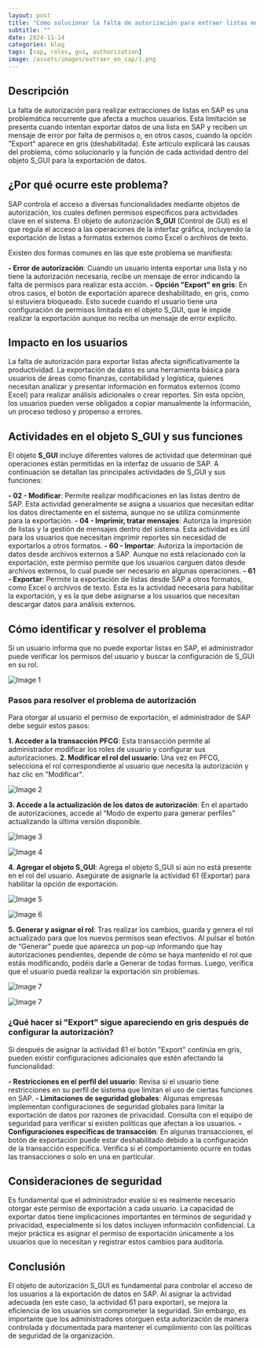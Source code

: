 ```yaml
---
layout: post
title: "Cómo solucionar la falta de autorización para extraer listas en SAP"
subtitle: ""
date: 2024-11-14
categories: blog
tags: [sap, roles, gui, authorization]
image: /assets/images/extraer_en_sap/1.png
---
```


## Descripción

La falta de autorización para realizar extracciones de listas en SAP es una problemática recurrente que afecta a muchos usuarios. Esta limitación se presenta cuando intentan exportar datos de una lista en SAP y reciben un mensaje de error por falta de permisos o, en otros casos, cuando la opción "Export" aparece en gris (deshabilitada). Este artículo explicará las causas del problema, cómo solucionarlo y la función de cada actividad dentro del objeto S_GUI para la exportación de datos.

## ¿Por qué ocurre este problema?

SAP controla el acceso a diversas funcionalidades mediante objetos de autorización, los cuales definen permisos específicos para actividades clave en el sistema. El objeto de autorización **S_GUI** (Control de GUI) es el que regula el acceso a las operaciones de la interfaz gráfica, incluyendo la exportación de listas a formatos externos como Excel o archivos de texto.

Existen dos formas comunes en las que este problema se manifiesta:

**- Error de autorización**: Cuando un usuario intenta exportar una lista y no tiene la autorización necesaria, recibe un mensaje de error indicando la falta de permisos para realizar esta acción.
**- Opción "Export" en gris**: En otros casos, el botón de exportación aparece deshabilitado, en gris, como si estuviera bloqueado. Esto sucede cuando el usuario tiene una configuración de permisos limitada en el objeto S_GUI, que le impide realizar la exportación aunque no reciba un mensaje de error explícito.

## Impacto en los usuarios

La falta de autorización para exportar listas afecta significativamente la productividad. La exportación de datos es una herramienta básica para usuarios de áreas como finanzas, contabilidad y logística, quienes necesitan analizar y presentar información en formatos externos (como Excel) para realizar análisis adicionales o crear reportes. Sin esta opción, los usuarios pueden verse obligados a copiar manualmente la información, un proceso tedioso y propenso a errores.

## Actividades en el objeto S_GUI y sus funciones

El objeto **S_GUI** incluye diferentes valores de actividad que determinan qué operaciones están permitidas en la interfaz de usuario de SAP. A continuación se detallan las principales actividades de S_GUI y sus funciones:

**- 02 - Modificar**: Permite realizar modificaciones en las listas dentro de SAP. Esta actividad generalmente se asigna a usuarios que necesitan editar los datos directamente en el sistema, aunque no se utiliza comúnmente para la exportación.
**- 04 - Imprimir, tratar mensajes**: Autoriza la impresión de listas y la gestión de mensajes dentro del sistema. Esta actividad es útil para los usuarios que necesitan imprimir reportes sin necesidad de exportarlos a otros formatos.
**- 60 - Importar**: Autoriza la importación de datos desde archivos externos a SAP. Aunque no está relacionado con la exportación, este permiso permite que los usuarios carguen datos desde archivos externos, lo cual puede ser necesario en algunas operaciones.
**- 61 - Exportar**: Permite la exportación de listas desde SAP a otros formatos, como Excel o archivos de texto. Esta es la actividad necesaria para habilitar la exportación, y es la que debe asignarse a los usuarios que necesitan descargar datos para análisis externos.

## Cómo identificar y resolver el problema

Si un usuario informa que no puede exportar listas en SAP, el administrador puede verificar los permisos del usuario y buscar la configuración de S_GUI en su rol.

<p class="image centered">
  <img src="/assets/images/extraer_en_sap/1.png" alt="Image 1">
</p>

### Pasos para resolver el problema de autorización

Para otorgar al usuario el permiso de exportación, el administrador de SAP debe seguir estos pasos:

**1. Acceder a la transacción PFCG**: Esta transacción permite al administrador modificar los roles de usuario y configurar sus autorizaciones.
**2. Modificar el rol del usuario**: Una vez en PFCG, selecciona el rol correspondiente al usuario que necesita la autorización y haz clic en "Modificar".

<p class="image centered">
  <img src="/assets/images/extraer_en_sap/2.png" alt="Image 2">
</p>

**3. Accede a la actualización de los datos de autorización**: En el apartado de autorizaciones, accede al “Modo de experto para generar perfiles” actualizando la última versión disponible.

<p class="image centered">
  <img src="/assets/images/extraer_en_sap/3.png" alt="Image 3">
</p>

<p class="image centered">
  <img src="/assets/images/extraer_en_sap/4.png" alt="Image 4">
</p>

**4. Agregar el objeto S_GUI**: Agrega el objeto S_GUI si aún no está presente en el rol del usuario. Asegúrate de asignarle la actividad 61 (Exportar) para habilitar la opción de exportación.

<p class="image centered">
  <img src="/assets/images/extraer_en_sap/5.png" alt="Image 5">
</p>

<p class="image centered">
  <img src="/assets/images/extraer_en_sap/6.png" alt="Image 6">
</p>

**5. Generar y asignar el rol**: Tras realizar los cambios, guarda y genera el rol actualizado para que los nuevos permisos sean efectivos. Al pulsar el botón de “Generar” puede que aparezca un pop-up informando que hay autorizaciones pendientes, depende de cómo se haya mantenido el rol que estás modificando, podéis darle a Generar de todas formas. Luego, verifica que el usuario pueda realizar la exportación sin problemas.

<p class="image centered">
  <img src="/assets/images/extraer_en_sap/7.png" alt="Image 7">
</p>

<p class="image centered">
  <img src="/assets/images/extraer_en_sap/7.png" alt="Image 7">
</p>

### ¿Qué hacer si "Export" sigue apareciendo en gris después de configurar la autorización?

Si después de asignar la actividad 61 el botón "Export" continúa en gris, pueden existir configuraciones adicionales que estén afectando la funcionalidad:

**- Restricciones en el perfil del usuario**: Revisa si el usuario tiene restricciones en su perfil de sistema que limitan el uso de ciertas funciones en SAP.
**- Limitaciones de seguridad globales**: Algunas empresas implementan configuraciones de seguridad globales para limitar la exportación de datos por razones de privacidad. Consulta con el equipo de seguridad para verificar si existen políticas que afectan a los usuarios.
**- Configuraciones específicas de transacción**: En algunas transacciones, el botón de exportación puede estar deshabilitado debido a la configuración de la transacción específica. Verifica si el comportamiento ocurre en todas las transacciones o solo en una en particular.

## Consideraciones de seguridad

Es fundamental que el administrador evalúe si es realmente necesario otorgar este permiso de exportación a cada usuario. La capacidad de exportar datos tiene implicaciones importantes en términos de seguridad y privacidad, especialmente si los datos incluyen información confidencial. La mejor práctica es asignar el permiso de exportación únicamente a los usuarios que lo necesitan y registrar estos cambios para auditoría.

## Conclusión

El objeto de autorización S_GUI es fundamental para controlar el acceso de los usuarios a la exportación de datos en SAP. Al asignar la actividad adecuada (en este caso, la actividad 61 para exportar), se mejora la eficiencia de los usuarios sin comprometer la seguridad. Sin embargo, es importante que los administradores otorguen esta autorización de manera controlada y documentada para mantener el cumplimiento con las políticas de seguridad de la organización.
